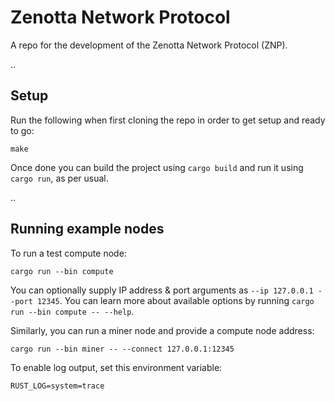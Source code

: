 # Zenotta Network Protocol

A repo for the development of the Zenotta Network Protocol (ZNP).

..

## Setup

Run the following when first cloning the repo in order to get setup and ready to go:

```
make
```

Once done you can build the project using `cargo build` and run it using `cargo run`, as per usual.

..

## Running example nodes

To run a test compute node:

```
cargo run --bin compute
```

You can optionally supply IP address & port arguments as `--ip 127.0.0.1 --port 12345`. You can learn more about available options by running `cargo run --bin compute -- --help`.

Similarly, you can run a miner node and provide a compute node address:

```
cargo run --bin miner -- --connect 127.0.0.1:12345
```

To enable log output, set this environment variable:

```
RUST_LOG=system=trace
```
